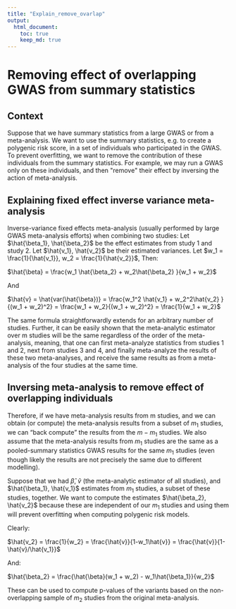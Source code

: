 ```yaml
---
title: "Explain_remove_ovarlap"
output:
  html_document:
    toc: true
    keep_md: true
---
```




# Removing effect of overlapping GWAS from summary statistics
## Context
Suppose that we have summary statistics from a large GWAS or from a meta-analysis. We want to use the summary statistics, e.g. to create a polygenic risk score, in a set of individuals who participated in the GWAS. To prevent overfitting, we want to remove the contribution of these individuals from the summary statistics. For example, we may run a GWAS only on these individuals, and then "remove" their effect by inversing the action of meta-analysis. 

## Explaining fixed effect inverse variance meta-analysis
Inverse-variance fixed effects meta-analysis (usually performed by large GWAS meta-analysis efforts) when  combining two studies: 
Let $\hat{\beta_1}, \hat{\beta_2}$ be the effect estimates from study 1 and study 2. Let $\hat{v_1}, \hat{v_2}$ be their estimated variances. Let $w_1 = \frac{1}{\hat{v_1}}, w_2 = \frac{1}{\hat{v_2}}$, Then:


$\hat{\beta} = \frac{w_1 \hat{\beta_2} + w_2\hat{\beta_2} }{w_1 + w_2}$

And

$\hat{v} = \hat{var(\hat{\beta})} = \frac{w_1^2 \hat{v_1} + w_2^2\hat{v_2} }{(w_1 + w_2)^2} = \frac{w_1 + w_2}{(w_1 + w_2)^2} = \frac{1}{w_1 + w_2}$


The same formula straightforwardly extends for an arbitrary number of studies. Further, it can be easily shown that the meta-analytic estimator over m studies will be the same regardless of the order of the meta-analysis, meaning, that one can first meta-analyze statistics from studies 1 and 2, next from studies 3 and 4, and finally meta-analyze the results of these two meta-analyses, and receive the same results as from a meta-analysis of the four studies at the same time. 

## Inversing meta-analysis to remove effect of overlapping individuals 

Therefore, if we have meta-analysis results from m studies, and we can obtain (or compute) the meta-analysis results from a subset of $m_1$ studies, we can “back compute” the results from the $m-m_1$ studies. We also assume that the meta-analysis results from $m_1$ studies are the same as a pooled-summary statistics GWAS results for the same $m_1$ studies (even though likely the results are not precisely the same due to different modelling). 

Suppose that we had $\hat{\beta}$, $\hat{v}$ (the meta-analytic estimator of all studies), and $\hat{\beta_1}, \hat{v_1}$  estimates from $m_1$ studies, a subset of these studies, together. We want to compute the estimates $\hat{\beta_2}, \hat{v_2}$ because these are independent of our  $m_1$ studies and using them will prevent overfitting when computing polygenic risk models. 

Clearly:
 
 $\hat{v_2} = \frac{1}{w_2} = \frac{\hat{v}}{1-w_1\hat{v}} = \frac{\hat{v}}{1-\hat{v}/\hat{v_1}}$
 
And: 

$\hat{\beta_2} = \frac{\hat{\beta}(w_1 + w_2) - w_1\hat{\beta_1}}{w_2}$

These can be used to compute p-values of the variants based on the non-overlapping sample of $m_2$ studies from the original meta-analysis. 
 
